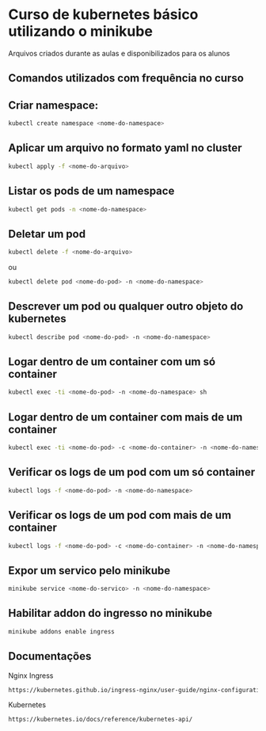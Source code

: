 # Curso de kubernetes básico utilizando o minikube
Arquivos criados durante as aulas e disponibilizados para os alunos

## Comandos utilizados com frequência no curso

## Criar namespace:
~~~bash
kubectl create namespace <nome-do-namespace>
~~~

## Aplicar um arquivo no formato yaml no cluster
~~~bash
kubectl apply -f <nome-do-arquivo>
~~~

## Listar os pods de um namespace
~~~bash
kubectl get pods -n <nome-do-namespace>
~~~

## Deletar um pod
~~~bash
kubectl delete -f <nome-do-arquivo>
~~~
ou
~~~bash
kubectl delete pod <nome-do-pod> -n <nome-do-namespace>
~~~

## Descrever um pod ou qualquer outro objeto do kubernetes
~~~bash
kubectl describe pod <nome-do-pod> -n <nome-do-namespace>
~~~

## Logar dentro de um container com um só container
~~~bash
kubectl exec -ti <nome-do-pod> -n <nome-do-namespace> sh
~~~

## Logar dentro de um container com mais de um container
~~~bash
kubectl exec -ti <nome-do-pod> -c <nome-do-container> -n <nome-do-namespace> sh
~~~
## Verificar os logs de um pod com um só container
~~~bash
kubectl logs -f <nome-do-pod> -n <nome-do-namespace> 
~~~

## Verificar os logs de um pod com mais de um container
~~~bash
kubectl logs -f <nome-do-pod> -c <nome-do-container> -n <nome-do-namespace> 
~~~

## Expor um servico pelo minikube
~~~bash
minikube service <nome-do-servico> -n <nome-do-namespace>
~~~

## Habilitar addon do ingresso no minikube
~~~bash
minikube addons enable ingress
~~~


## Documentações
Nginx Ingress
~~~bash
https://kubernetes.github.io/ingress-nginx/user-guide/nginx-configuration/annotations/
~~~
Kubernetes
~~~bash
https://kubernetes.io/docs/reference/kubernetes-api/
~~~